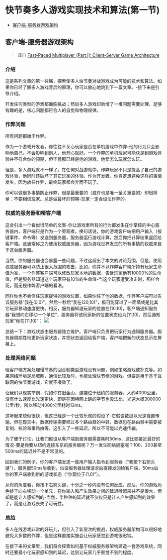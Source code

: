 # 快节奏多人游戏实现技术和算法(第一节)

* [客户端-服务器游戏架构]()

## 客户端-服务器游戏架构

> 译自 [Fast-Paced Multiplayer (Part I): Client-Server Game Architecture](http://www.gabrielgambetta.com/client-server-game-architecture.html)

### 介绍
这是系列文章的第一往届，探索使多人快节奏对战游戏成为可能的技术和算法。如果你已经了解多人游戏背后的原理，你可以放心地跳到下一篇文章。-接下来是引导介绍。

开发任何类型的游戏都面临挑战；然后多人游戏却新增了一堆问题需要处理，足够有趣的是，核心问题都符合人的自觉和物理规律。

### 作弊问题
所有问题都始于作弊。

作为一个游戏开发者，你往往不关心玩家是否在单机游戏中作弊-他的行为只会影响他自己，不会影响到别人，他开心就好。一个作弊的单机玩家可能获是到游戏体验并不符合你的预期，但毕竟那已经是他的游戏，他爱怎么玩就怎么玩。

但是，多人游戏就不一样了。在任何对战游戏中，作弊玩家不只是提高了自己的游戏体验，他同时还破坏了其它玩家的体验。作为开发者，你肯定想避免这样的事情发生，因为放任作弊，最终玩家都会弃而不玩了。

你可以做很多事情防止作弊，但是最重要的（或许也是唯一至关重要的）却很简单：不要相信玩家。总是做最坏的预期-玩家一定会设法作弊的。

### 权威的服务器和哑客户端
这会引出一个看似很简单的文案-你让游戏里所有的行为都发生在你掌控的中心服务器内，客户端只是作为一个旁观者。换句话说，你的游戏客户端把用户输入（按键事件、命令等）发送到服务器，服务器运行游戏计算，然后你把计算结果返回给客户端。这通常称之为使用权威服务器，因为游戏世界发生的所有事情的权威来自于这台服务器。

当然，你的服务器也会暴露一些问题，不过这超出了本文的讨论范围，但是，使用权威服务器可以防止很大范围的攻击，比如，你并不以作弊客户端所持有玩家生命值为准，一个作弊客户端可以修改玩家本地的数据，告诉玩家他有10000%的生命值，但是服务器知道这个玩家只有10%的生命值-当这个玩家遭受攻击时，照样会死，而无视作弊客户端的看法。

同样你也不会信任玩家提供的游戏位置，如果你任了他的数据，作弊客户端可以告诉服务器“我在(0,0)”，然后一秒后“我在(20,10)”，极可能穿过了一面墙或是比其它玩家移动速度更快。相反，服务器知道玩家的位置在(10,10)，客户端通知服务器“我想向右移动一个单位”，服务器将该玩家新的位置状态设为(11,10)，然后通知玩家“你在(11,10)”：
![](http://www.gabrielgambetta.com/img/fpm1-01.png)

总结一下：游戏状态由服务器独立维护。客户端只负责把玩家行为通知服务器。服务器周期性地更新玩家状态，并把状态返回给客户端，客户端把新的状态显示在屏幕上。

### 处理网络问题
哑客户端方案处理慢节奏的回合制类型游戏没有问题，例如策略游戏或扑克等。如果网络环境是局域网，通信比较及时，也能处理快节奏的游戏。但要是用于基于互联网的快节奏游戏，它就不凑效了。

让我们以现实举例，假如你在旧金山，连接位于纽约的服务器，大约4000公里，没有什么速度比光速更快，即是在因特网上跑的字节也没法比，光速大概300000公里/秒，所以移动4000公里耗时13ms。

这听起来貌似很快，但这已经是一个比较乐观的假设了-它假设数据以光速径直传输，但在现实中，数据传输需要经过多个路由器的中转，数据包在路由器中需要被复制、校验和重路由等，这引入了一些延迟，所以不可能以光速传输。

为了便于讨论，让我们假设从客户端到服务器需要耗时50ms，这比较接近最好的情况-要是你要从纽约连接东京的服务器呢？万一发生网络拥塞呢？100、200甚至500ms的延迟并不是不常见的。

回到我们的例子，你的客户端发送一些用户输入指令到服务器（“我按下右箭头键”），服务器50ms后收到，似设服务器处理请求后直接发回给客户端，50ms后你的客户端收到新的游戏状态（“你现位于(1,0)”）。

从你的角度看，你按下右箭头键，十分之一秒内没有任何反应，然后，你的游戏角色终于向右移动一个单元，在你输入和产生效果之间的延迟听起来并不是很大，但却是能让人感知到的-当然，半秒钟的延迟就不仅仅只是让人产生感知到的效果了，而是让游戏丧失了可玩性。

### 总结
多人在线游戏非常的好玩儿，但引入了新层次的挑战，权威服务器架构可以很好地避免大多数的作弊，但是这样直接实施会让玩家感觉到游戏很迟钝。

在接下来的文章里，我们将会探索如何基于权威服务器架构建造一套游戏系统，同时还要最小化玩家感知到的延迟，达到让玩家几乎察觉不到的程度。